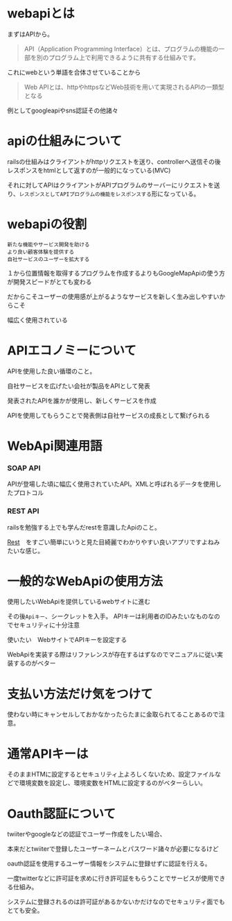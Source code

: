 # webapiとは

まずはAPIから。

>API（Application Programming Interface）とは、プログラムの機能の一部を別のプログラム上で利用できるように共有する仕組みです。

これにwebという単語を合体させていることから

>Web APIとは、httpやhttpsなどWeb技術を用いて実現されるAPIの一類型となる


例としてgoogleapiやsns認証その他諸々

# apiの仕組みについて

railsの仕組みはクライアントがhttpリクエストを送り、controllerへ送信その後レスポンスをhtmlとして返すのが一般的になっている(MVC)

それに対してAPIはクライアントがAPIプログラムのサーバーにリクエストを送り、`レスポンスとしてAPIプログラムの機能をレスポンスする`形になっている。

# webapiの役割

```
新たな機能やサービス開発を助ける
より良い顧客体験を提供する
自社サービスのユーザーを拡大する
```

１から位置情報を取得するプログラムを作成するよりもGoogleMapApiの使う方が開発スピードがとても変わる

だからこそユーザーの使用感が上がるようなサービスを新しく生み出しやすいからこそ

幅広く使用されている

# APIエコノミーについて

 APIを使用した良い循環のこと。

 自社サービスを広げたい会社が製品をAPIとして発表

 発表されたAPIを誰かが使用し、新しくサービスを作成

 APIを使用してもらうことで発表側は自社サービスの成長として繋げられる

 

# WebApi関連用語

### SOAP API

APIが登場した頃に幅広く使用されていたAPI。XMLと呼ばれるデータを使用したプロトコル


### REST API

railsを勉強する上でも学んだrestを意識したApiのこと。

[Rest](https://www.infraexpert.com/study/sdn09.html)　をすごい簡単にいうと見た目綺麗でわかりやすい良いアプリですよねみたいな感じ。

# 一般的なWebApiの使用方法

使用したいWebApiを提供しているwebサイトに進む

その後`Apiキー`、シークレットを入手。 APIキーは利用者のIDみたいなものなのでセキュリティに十分注意

使いたい　WebサイトでAPIキーを設定する

WebApiを実装する際はリファレンスが存在するはずなのでマニュアルに従い実装するのがベター

# 支払い方法だけ気をつけて

使わない時にキャンセルしておかなかったらたまに金取られてることあるので注意。

# 通常APIキーは

そのままHTMに設定するとセキュリティ上よろしくないため、設定ファイルなどで環境変数を設定し、環境変数をHTMLに設定するのがベターらしい。

# Oauth認証について

twiiterやgoogleなどの認証でユーザー作成をしたい場合、

本来だとtwiiterで登録したユーザーネームとパスワード諸々が必要になるけど

oauth認証を使用するユーザー情報をシステムに登録せずに認証を行える。

一度twitterなどに許可証を求めに行き許可証をもらうことでサービスが使用できる仕組み。

システムに登録されるのは許可証があるかないかだけなのでセキュリティ面でもとても安全。
